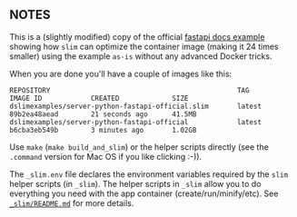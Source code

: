 ## NOTES

This is a (slightly modified) copy of the official [fastapi docs example](https://fastapi.tiangolo.com/deployment/docker/) showing how `slim` can optimize the container image (making it 24 times smaller) using the example `as-is` without any advanced Docker tricks.

When you are done you'll have a couple of images like this:

```
REPOSITORY                                              TAG                 IMAGE ID            CREATED             SIZE
dslimexamples/server-python-fastapi-official.slim       latest              89b2ea48aead        21 seconds ago      41.5MB
dslimexamples/server-python-fastapi-official            latest              b6cba3eb549b        3 minutes ago       1.02GB
```

Use `make` (`make build_and_slim`) or the helper scripts directly (see the `.command` version for Mac OS if you like clicking :-)).

The `_slim.env` file declares the environment variables required by the `slim` helper scripts (in `_slim`). The helper scripts in `_slim` allow you to do everything you need with the app container (create/run/minify/etc). See [`_slim/README.md`](_slim/README.md) for more details.
